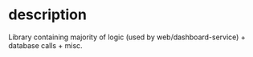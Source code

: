 # description

Library containing majority of logic (used by web/dashboard-service) + database calls + misc.
